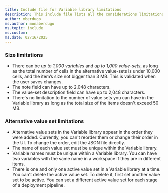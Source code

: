 ```yaml
---
title: Include file for Variable library limitations
description: This include file lists all the considerations limitations to consider when working with Variable libraries. 
author: mberdugo
ms.author: monaberdugo
ms.topic: include
ms.custom: 
ms.date: 02/16/2025
---
```


### Size limitations

* There can be *up to 1,000 variables* and *up to 1,000 value-sets*, as long as the total number of cells in the alternative value-sets is under 10,000 cells, and the item’s size not bigger than 3 MB. This is validated when the user saves changes.
* The note field can have up to 2,048 characters.
* The value-set description field can have up to 2,048 characters.
* There's no limitation to the number of value sets you can have in the Variable library as long as the total size of the items doesn't exceed 50 MB.

### Alternative value set limitations

* Alternative value sets in the Variable library appear in the order they were added. Currently, you can't reorder them or change their order in the UI. To change the order, edit the JSON file directly.
* The name of each value set must be unique within the Variable library.
* Variable names must be unique within a Variable library. You can have two variables with the same name in a workspace if they are in different items.
* There is one and only one active value set in a Variable library at a time. You can't delete the active value set. To delete it, first set another value set to be active. You can set a different active value set for each stage of a deployment pipeline.
